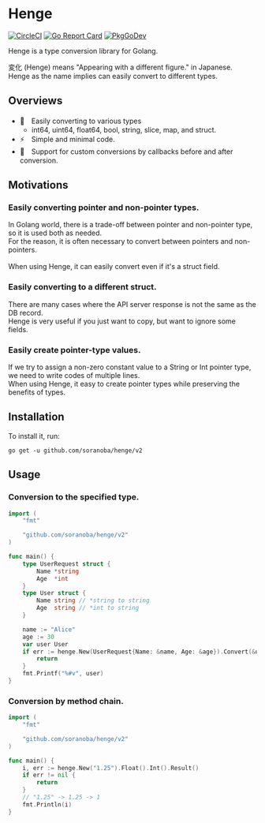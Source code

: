 # Henge
[![CircleCI](https://circleci.com/gh/soranoba/henge.svg?style=svg&circle-token=3c8c20a0a57a6333fb949dd6b901c610656e9da6)](https://circleci.com/gh/soranoba/henge)
[![Go Report Card](https://goreportcard.com/badge/github.com/soranoba/henge)](https://goreportcard.com/report/github.com/soranoba/henge)
[![PkgGoDev](https://pkg.go.dev/badge/github.com/soranoba/henge)](https://pkg.go.dev/github.com/soranoba/henge)

Henge is a type conversion library for Golang.

変化 (Henge) means "Appearing with a different figure." in Japanese.<br>
Henge as the name implies can easily convert to different types.

## Overviews

- 💫　Easily converting to various types
  - int64, uint64, float64, bool, string, slice, map, and struct.
- ⚡　Simple and minimal code.
- 🔧　Support for custom conversions by callbacks before and after conversion.

## Motivations

### Easily converting pointer and non-pointer types.

In Golang world, there is a trade-off between pointer and non-pointer type, so it is used both as needed.<br>
For the reason, it is often necessary to convert between pointers and non-pointers.<br>
<br>
When using Henge, it can easily convert even if it's a struct field.

### Easily converting to a different struct.

There are many cases where the API server response is not the same as the DB record.<br>
Henge is very useful if you just want to copy, but want to ignore some fields.

### Easily create pointer-type values.

If we try to assign a non-zero constant value to a String or Int pointer type, we need to write codes of multiple lines.<br>
When using Henge, it easy to create pointer types while preserving the benefits of types.

## Installation

To install it, run:

```
go get -u github.com/soranoba/henge/v2
```

## Usage

### Conversion to the specified type.

```go
import (
	"fmt"

	"github.com/soranoba/henge/v2"
)

func main() {
	type UserRequest struct {
		Name *string
		Age  *int
	}
	type User struct {
		Name string // *string to string
		Age  string // *int to string
	}

	name := "Alice"
	age := 30
	var user User
	if err := henge.New(UserRequest{Name: &name, Age: &age}).Convert(&user); err != nil {
		return
	}
	fmt.Printf("%#v", user)
}
```

### Conversion by method chain.

```go
import (
	"fmt"

	"github.com/soranoba/henge/v2"
)

func main() {
	i, err := henge.New("1.25").Float().Int().Result()
	if err != nil {
		return
	}
	// "1.25" -> 1.25 -> 1
	fmt.Println(i)
}
```
